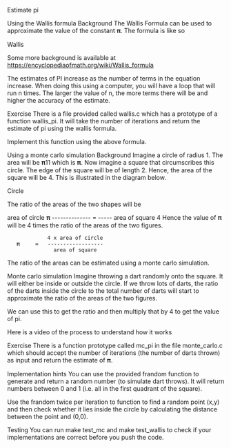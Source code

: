 
Estimate pi

Using the Wallis formula
Background
The Wallis Formula can be used to approximate the value of the constant 𝛑. The formula is like so

Wallis

Some more background is available at https://encyclopediaofmath.org/wiki/Wallis_formula

The estimates of PI increase as the number of terms in the equation increase. When doing this using a computer, you will have a loop that will run n times. The larger the value of n, the more terms there will be and higher the accuracy of the estimate.

Exercise
There is a file provided called wallis.c which has a prototype of a function wallis_pi. It will take the number of iterations and return the estimate of pi using the wallis formula.

Implement this function using the above formula.

Using a monte carlo simulation
Background
Imagine a circle of radius 1. The area will be 𝛑11 which is 𝛑. Now imagine a square that circumscribes this circle. The edge of the square will be of length 2. Hence, the area of the square will be 4. This is illustrated in the diagram below.

Circle

The ratio of the areas of the two shapes will be

area of circle          𝛑
--------------   =    -----
area of square          4
Hence the value of 𝛑 will be 4 times the ratio of the areas of the two figures.

                 4 x area of circle
       𝛑     =   ------------------
                   area of square
The ratio of the areas can be estimated using a monte carlo simulation.

Monte carlo simulation
Imagine throwing a dart randomly onto the square. It will either be inside or outside the circle. If we throw lots of darts, the ratio of the darts inside the circle to the total number of darts will start to approximate the ratio of the areas of the two figures.

We can use this to get the ratio and then multiply that by 4 to get the value of pi.

Here is a video of the process to understand how it works

Exercise
There is a function prototype called mc_pi in the file monte_carlo.c which should accept the number of iterations (the number of darts thrown) as input and return the estimate of 𝛑.

Implementation hints
You can use the provided frandom function to generate and return a random number (to simulate dart throws). It will return numbers between 0 and 1 (i.e. all in the first quadrant of the square).

Use the frandom twice per iteration to function to find a random point (x,y) and then check whether it lies inside the circle by calculating the distance between the point and (0,0).

Testing
You can run make test_mc and make test_wallis to check if your implementations are correct before you push the code.
